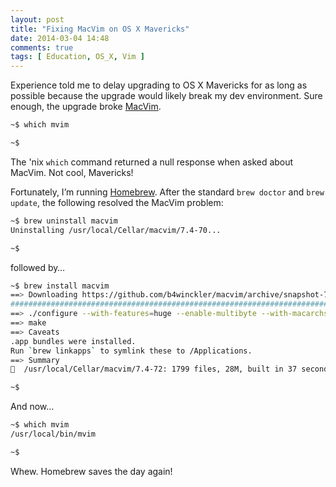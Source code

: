 ```yaml
---
layout: post
title: "Fixing MacVim on OS X Mavericks"
date: 2014-03-04 14:48
comments: true
tags: [ Education, OS_X, Vim ]
---
```

Experience told me to delay upgrading to OS X Mavericks for as long as possible because the upgrade would likely break my dev environment. Sure enough, the upgrade broke [MacVim](/blog/2013/01/12/why-i-use-vim/).

```bash
~$ which mvim

~$ 
```

The 'nix `which` command returned a null response when asked about MacVim. Not cool, Mavericks! 

<!--more-->

Fortunately, I’m running [Homebrew](/blog/2014/02/12/homebrew-fundamentals/). After the standard `brew doctor` and `brew update`, the following resolved the MacVim problem:


```bash
~$ brew uninstall macvim
Uninstalling /usr/local/Cellar/macvim/7.4-70...

~$ 
```

followed by…

```bash
~$ brew install macvim
==> Downloading https://github.com/b4winckler/macvim/archive/snapshot-72.tar.gz
######################################################################## 100.0%
==> ./configure --with-features=huge --enable-multibyte --with-macarchs=x86_64 --enable-perlinterp --enable-rubyinterp --enable-tcli
==> make
==> Caveats
.app bundles were installed.
Run `brew linkapps` to symlink these to /Applications.
==> Summary
🍺  /usr/local/Cellar/macvim/7.4-72: 1799 files, 28M, built in 37 seconds

~$ 
```

And now…

```bash
~$ which mvim
/usr/local/bin/mvim

~$ 
```

Whew. Homebrew saves the day again!

